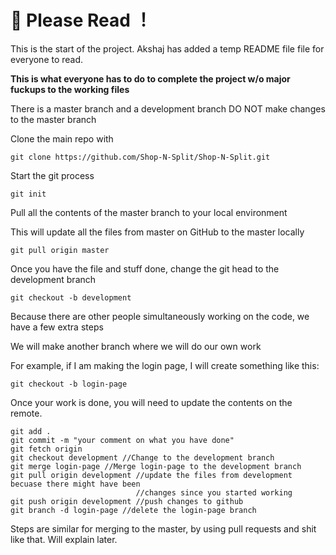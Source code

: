 <h1>👾 Please Read ！</h1>

<p>This is the start of the project. Akshaj has added a temp README file file for everyone to read.</p>

<p><strong>This is what everyone has to do to complete the project w/o major fuckups to the working files</strong></p>

There is a master branch and a development branch
DO NOT make changes to the master branch

<p>Clone the main repo with</p>

`git clone https://github.com/Shop-N-Split/Shop-N-Split.git`

<p>Start the git process</p>

`git init`

<p>Pull all the contents of the master branch to your local environment</p>
<p>This will update all the files from master on GitHub to the master locally</p>

`git pull origin master`

<p>Once you have the file and stuff done, change the git head to the development branch</p>

`git checkout -b development`

<p>Because there are other people simultaneously working on the code, we have a few extra steps</p>
<p>We will make another branch where we will do our own work</p>
<p>For example, if I am making the login page, I will create something like this:</p>
 
`git checkout -b login-page`
 
<p>Once your work is done, you will need to update the contents on the remote. </p>

```
git add .
git commit -m "your comment on what you have done"
git fetch origin
git checkout development //Change to the development branch
git merge login-page //Merge login-page to the development branch
git pull origin development //update the files from development becuase there might have been 
                            //changes since you started working 
git push origin development //push changes to github
git branch -d login-page //delete the login-page branch
```

<p>Steps are similar for merging to the master, by using pull requests and shit like that. Will explain later.</p>
 
 
